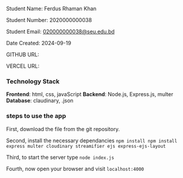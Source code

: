 Student Name: Ferdus Rhaman Khan

Student Number: 2020000000038

Student Email: 020000000038@seu.edu.bd

Date Created: 2024-09-19


GITHUB URL:

VERCEL URL:


### Technology Stack

**Frontend**: html, css, javaScript
**Backend**: Node.js, Express.js, multer
**Database**: claudinary, .json

### steps to use the app

First, download the file from the git repository.

Second, install the necessary dependancies
`npm install npm install express multer cloudinary streamifier ejs express-ejs-layout`

Third, to start the server type
`node index.js`

Fourth, now open your browser and visit
`localhost:4000`
